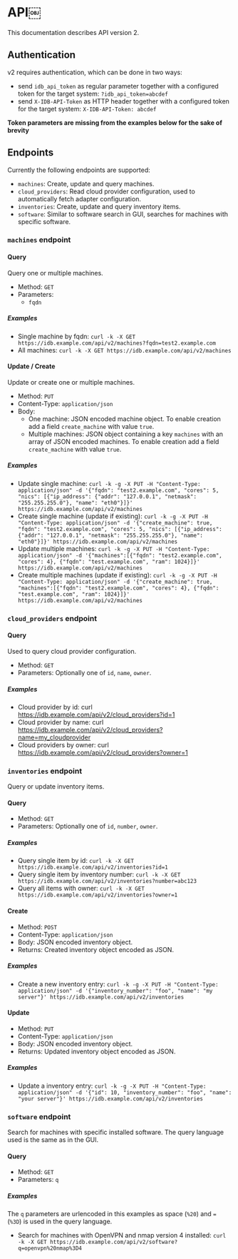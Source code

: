# API￼

This documentation describes API version 2.

## Authentication
v2 requires authentication, which can be done in two ways:

- send `idb_api_token` as regular parameter together with a configured token
  for the target system: `?idb_api_token=abcdef`
- send `X-IDB-API-Token` as HTTP header together with a configured token for
  the target system: `X-IDB-API-Token: abcdef`

**Token parameters are missing from the examples below for the sake of brevity**

## Endpoints

Currently the following endpoints are supported:

- `machines`: Create, update and query machines.
- `cloud_providers`: Read cloud provider configuration, used to automatically fetch adapter configuration.
- `inventories`: Create, update and query inventory items.
- `software`: Similar to software search in GUI, searches for machines with specific software.

### `machines` endpoint

#### Query

Query one or multiple machines.

- Method: `GET`
- Parameters:
	- `fqdn`

##### Examples

- Single machine by fqdn: `curl -k -X GET https://idb.example.com/api/v2/machines?fqdn=test2.example.com`
- All machines: `curl -k -X GET https://idb.example.com/api/v2/machines`

#### Update / Create

Update or create one or multiple machines.

- Method: `PUT`
- Content-Type: `application/json`
- Body:
	- One machine: JSON encoded machine object. To enable creation add a field `create_machine` with value `true`.
	- Multiple machines: JSON object containing a key `machines` with an array of JSON encoded machines. To enable creation add a field `create_machine` with value `true`.

##### Examples

- Update single machine: `curl -k -g -X PUT -H "Content-Type: application/json" -d '{"fqdn": "test2.example.com", "cores": 5, "nics": [{"ip_address": {"addr": "127.0.0.1", "netmask": "255.255.255.0"}, "name": "eth0"}]}' https://idb.example.com/api/v2/machines`
- Create single machine (update if existing): `curl -k -g -X PUT -H "Content-Type: application/json" -d '{"create_machine": true, "fqdn": "test2.example.com", "cores": 5, "nics": [{"ip_address": {"addr": "127.0.0.1", "netmask": "255.255.255.0"}, "name": "eth0"}]}' https://idb.example.com/api/v2/machines`
- Update multiple machines: `curl -k -g -X PUT -H "Content-Type: application/json" -d '{"machines":[{"fqdn": "test2.example.com", "cores": 4}, {"fqdn": "test.example.com", "ram": 1024}]}' https://idb.example.com/api/v2/machines`
- Create multiple machines (update if existing): `curl -k -g -X PUT -H "Content-Type: application/json" -d '{"create_machine": true, "machines":[{"fqdn": "test2.example.com", "cores": 4}, {"fqdn": "test.example.com", "ram": 1024}]}' https://idb.example.com/api/v2/machines`

### `cloud_providers` endpoint

#### Query

Used to query cloud provider configuration.

- Method: `GET`
- Parameters: Optionally one of `id`, `name`, `owner`.

##### Examples

- Cloud provider by id: curl https://idb.example.com/api/v2/cloud_providers?id=1
- Cloud provider by name: curl https://idb.example.com/api/v2/cloud_providers?name=my_cloudprovider
- Cloud providers by owner: curl https://idb.example.com/api/v2/cloud_providers?owner=1

### `inventories` endpoint

Query or update inventory items.

#### Query

- Method: `GET`
- Parameters: Optionally one of `id`, `number`, `owner`.

##### Examples

- Query single item by id: `curl -k -X GET https://idb.example.com/api/v2/inventories?id=1`
- Query single item by inventory number: `curl -k -X GET https://idb.example.com/api/v2/inventories?number=abc123`
- Query all items with owner: `curl -k -X GET https://idb.example.com/api/v2/inventories?owner=1`

#### Create

- Method: `POST`
- Content-Type: `application/json`
- Body: JSON encoded inventory object.
- Returns: Created inventory object encoded as JSON.

##### Examples

- Create a new inventory entry: `curl -k -g -X PUT -H "Content-Type: application/json" -d '{"inventory_number": "foo", "name": "my server"}' https://idb.example.com/api/v2/inventories`

#### Update

- Method: `PUT`
- Content-Type: `application/json`
- Body: JSON encoded inventory object.
- Returns: Updated inventory object encoded as JSON.

##### Examples

- Update a inventory entry: `curl -k -g -X PUT -H "Content-Type: application/json" -d '{"id": 10, "inventory_number": "foo", "name": "your server"}' https://idb.example.com/api/v2/inventories`

### `software` endpoint

Search for machines with specific installed software. The query language used is the same as in the GUI.

#### Query

- Method: `GET`
- Parameters: `q`

##### Examples

The `q` parameters are urlencoded in this examples as space (`%20`) and `=` (`%3D`) is used in the query language.

- Search for machines with OpenVPN and nmap version 4 installed: `curl -k -X GET https://idb.example.com/api/v2/software?q=openvpn%20nmap%3D4`